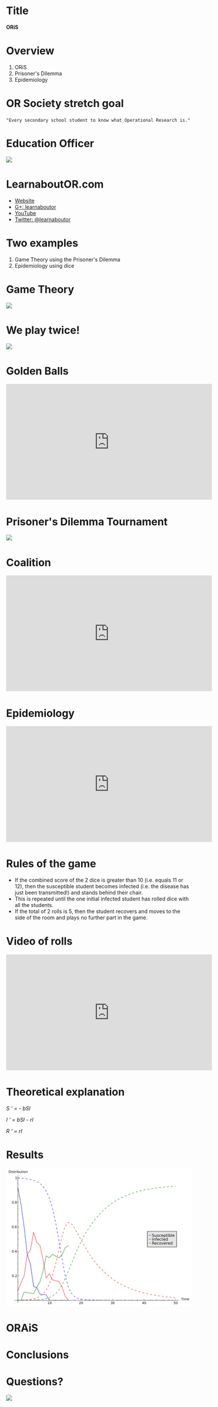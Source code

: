 # Title

**ORiS**

# Overview

1. ORiS
2. Prisoner's Dilemma
3. Epidemiology

# OR Society **stretch** goal

`"Every secondary school student to know what Operational Research is."`

# Education Officer

![](https://lh5.googleusercontent.com/-np_4RPaZD-s/T2cC5s9_eZI/AAAAAAAAABQ/8LXiiXgrubY/w473-h504-no/Louise.jpg)

# LearnaboutOR.com

- [Website](http://learnaboutor.co.uk/)
- [G+: learnaboutor]()
- [YouTube]()
- [Twitter: @learnaboutor]()

# Two examples

1. Game Theory using the Prisoner's Dilemma
2. Epidemiology using dice

# Game Theory

![](http://1.bp.blogspot.com/-QGK0ZXX5FEE/UWVfVXlTWOI/AAAAAAAAqTo/0A7WqCi84lk/s400/Rationalise_two_thirds_of_average_game.gif)

# We play twice!

![](http://4.bp.blogspot.com/-dqKjIid1TEY/UWVjUSjqVnI/AAAAAAAAqT4/sYmKej4_bgc/s400/Results_for_All_Data.png)

# Golden Balls

<iframe width="560" height="315" src="http://www.youtube.com/embed/p3Uos2fzIJ0" frameborder="0" allowfullscreen></iframe>

# Prisoner's Dilemma Tournament

![](http://3.bp.blogspot.com/-XCqaQWckHx8/TyG4nKcg1LI/AAAAAAAAJyU/IaEvwGk38Yw/s320/IMG_0864.jpg)

# Coalition

<iframe width="560" height="315" src="http://www.youtube.com/embed/_ZLSofh0N3s" frameborder="0" allowfullscreen></iframe>

# Epidemiology

<iframe width="560" height="315" src="http://www.youtube.com/embed/4sYSyuuLk5g" frameborder="0" allowfullscreen></iframe>

# Rules of the game

- If the combined score of the 2 dice is greater than 10 (i.e. equals 11 or 12), then the susceptible student becomes infected (i.e. the disease has just been transmitted!) and stands behind their chair.
- This is repeated until the one initial infected student has rolled dice with all the students.
- If the total of 2 rolls is 5, then the student recovers and moves to the side of the room and plays no
further part in the game.

# Video of rolls

<iframe width="560" height="315" src="http://www.youtube.com/embed/mBFIC5gAnMc" frameborder="0" allowfullscreen></iframe>

# Theoretical explanation

_S ’ = - bSI_

_I ’ = bSI - rI_

_R ’ = rI_

# Results

![](./epidemiology.svg)

# ORAiS

# Conclusions

# Questions?

![](https://encrypted-tbn2.gstatic.com/images?q=tbn:ANd9GcSR94VtJ_AQfm1DhQSXmShasKeggBbKzLcPNQ7ML6xSbjXB7noeFw)
